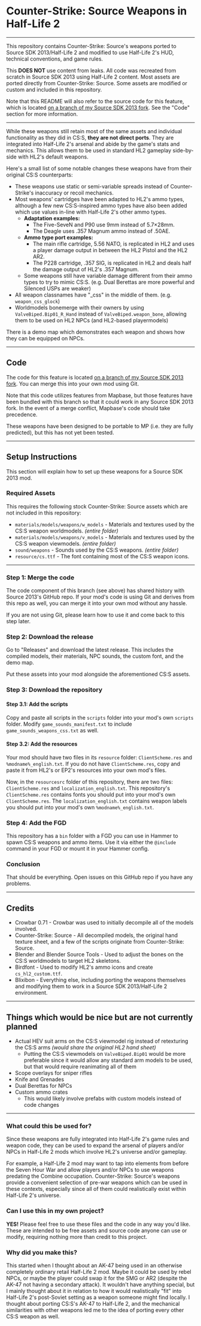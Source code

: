 # Counter-Strike: Source Weapons in Half-Life 2

---

This repository contains Counter-Strike: Source's weapons ported to Source SDK 2013/Half-Life 2 and modified to use Half-Life 2's HUD, technical conventions, and game rules.

This **DOES NOT** use content from leaks. All code was recreated from scratch in Source SDK 2013 using Half-Life 2 content. Most assets are ported directly from Counter-Strike: Source. Some assets are modified or custom and included in this repository.

Note that this README will also refer to the source code for this feature, which is located [on a branch of my Source SDK 2013 fork](https://github.com/Blixibon/source-sdk-2013/tree/misc/css-weapons-in-hl2). See the "Code" section for more information.

---

While these weapons still retain most of the same assets and individual functionality as they did in CS:S, __they are not direct ports__. They are integrated into Half-Life 2's arsenal and abide by the game's stats and mechanics. This allows them to be used in standard HL2 gameplay side-by-side with HL2's default weapons.

Here's a small list of some notable changes these weapons have from their original CS:S counterparts:

* These weapons use static or semi-variable spreads instead of Counter-Strike's inaccuracy or recoil mechanics.
* Most weapons' cartridges have been adapted to HL2's ammo types, although a few new CS:S-inspired ammo types have also been added which use values in-line with Half-Life 2's other ammo types.
	* **Adaptation examples:**
		* The Five-SeveN and P90 use 9mm instead of 5.7×28mm.
		* The Deagle uses .357 Magnum ammo instead of .50AE.
	* **Ammo type port examples:**
		* The main rifle cartridge, 5.56 NATO, is replicated in HL2 and uses a player damage output in between the HL2 Pistol and the HL2 AR2.
		* The P228 cartridge, .357 SIG, is replicated in HL2 and deals half the damage output of HL2's .357 Magnum.
	* Some weapons still have variable damage different from their ammo types to try to mimic CS:S. (e.g. Dual Berettas are more powerful and Silenced USPs are weaker)
* All weapon classnames have "_css" in the middle of them. (e.g. `weapon_css_glock`)
* Worldmodels bonemerge with their owners by using `ValveBiped.Bip01_R_Hand` instead of `ValveBiped.weapon_bone`, allowing them to be used on HL2 NPCs (and HL2-based playermodels)

There is a demo map which demonstrates each weapon and shows how they can be equipped on NPCs.

---

## Code

The code for this feature is located [on a branch of my Source SDK 2013 fork](https://github.com/Blixibon/source-sdk-2013/tree/misc/css-weapons-in-hl2). You can merge this into your own mod using Git.

Note that this code utilizes features from Mapbase, but those features have been bundled with this branch so that it could work in any Source SDK 2013 fork. In the event of a merge conflict, Mapbase's code should take precedence.

These weapons have been designed to be portable to MP (i.e. they are fully predicted), but this has not yet been tested.

---

## Setup Instructions

This section will explain how to set up these weapons for a Source SDK 2013 mod.

### Required Assets

This requires the following stock Counter-Strike: Source assets which are not included in this repository:

* `materials/models/weapons/w_models` - Materials and textures used by the CS:S weapon worldmodels. *(entire folder)*
* `materials/models/weapons/v_models` - Materials and textures used by the CS:S weapon viewmodels. *(entire folder)*
* `sound/weapons` - Sounds used by the CS:S weapons. *(entire folder)*
* `resource/cs.ttf` - The font containing most of the CS:S weapon icons.

---

### Step 1: Merge the code

The code component of this branch (see above) has shared history with Source 2013's GitHub repo. If your mod's code is using Git and derives from this repo as well, you can merge it into your own mod without any hassle.

If you are not using Git, please learn how to use it and come back to this step later.

### Step 2: Download the release

Go to "Releases" and download the latest release. This includes the compiled models, their materials, NPC sounds, the custom font, and the demo map.

Put these assets into your mod alongside the aforementioned CS:S assets.

### Step 3: Download the repository

#### Step 3.1: Add the scripts

Copy and paste all scripts in the `scripts` folder into your mod's own `scripts` folder. Modify `game_sounds_manifest.txt` to include `game_sounds_weapons_css.txt` as well.

#### Step 3.2: Add the resources

Your mod should have two files in its `resource` folder: `ClientScheme.res` and `%modname%_english.txt`. If you do not have `ClientScheme.res`, copy and paste it from HL2's or EP2's resources into your own mod's files.

Now, in the `resourcesrc` folder of this repository, there are two files: `ClientScheme.res` and `localization_english.txt`. This repository's `ClientScheme.res` contains fonts you should put into your mod's own `ClientScheme.res`. The `localization_english.txt` contains weapon labels you should put into your mod's own `%modname%_english.txt`.

### Step 4: Add the FGD

This repository has a `bin` folder with a FGD you can use in Hammer to spawn CS:S weapons and ammo items. Use it via either the `@include` command in your FGD or mount it in your Hammer config.

### Conclusion

That should be everything. Open issues on this GitHub repo if you have any problems.

---

## Credits

* Crowbar 0.71 - Crowbar was used to initially decompile all of the models involved.
* Counter-Strike: Source - All decompiled models, the original hand texture sheet, and a few of the scripts originate from Counter-Strike: Source.
* Blender and Blender Source Tools - Used to adjust the bones on the CS:S worldmodels to target HL2 skeletons.
* Birdfont - Used to modify HL2's ammo icons and create `cs_hl2_custom.ttf`.
* Blixibon - Everything else, including porting the weapons themselves and modifying them to work in a Source SDK 2013/Half-Life 2 environment.

---

## Things which would be nice but are not currently planned

* Actual HEV suit arms on the CS:S viewmodel rig instead of retexturing the CS:S arms *(would share the original HL2 hand sheet)*
	* Putting the CS:S viewmodels on `ValveBiped.Bip01` would be more preferable since it would allow any standard arm models to be used, but that would require reanimating all of them
* Scope overlays for sniper rifles
* Knife and Grenades
* Dual Berettas for NPCs
* Custom ammo crates
	* This would likely involve prefabs with custom models instead of code changes

---

### What could this be used for?

Since these weapons are fully integrated into Half-Life 2's game rules and weapon code, they can be used to expand the arsenal of players and/or NPCs in Half-Life 2 mods which involve HL2's universe and/or gameplay.

For example, a Half-Life 2 mod may want to tap into elements from before the Seven Hour War and allow players and/or NPCs to use weapons predating the Combine occupation. Counter-Strike: Source's weapons provide a convenient selection of pre-war weapons which can be used in these contexts, especially since all of them could realistically exist within Half-Life 2's universe.

### Can I use this in my own project?

**YES!** Please feel free to use these files and the code in any way you'd like. These are intended to be free assets and source code anyone can use or modify, requiring nothing more than credit to this project.

### Why did you make this?

This started when I thought about an AK-47 being used in an otherwise completely ordinary retail Half-Life 2 mod. Maybe it could be used by rebel NPCs, or maybe the player could swap it for the SMG or AR2 (despite the AK-47 not having a secondary attack). It wouldn't have anything special, but I mainly thought about it in relation to how it would realistically "fit" into Half-Life 2's post-Soviet setting as a weapon someone might find locally. I thought about porting CS:S's AK-47 to Half-Life 2, and the mechanical similarities with other weapons led me to the idea of porting every other CS:S weapon as well.
